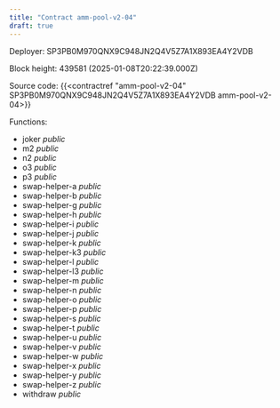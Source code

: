 ```yaml
---
title: "Contract amm-pool-v2-04"
draft: true
---
```

Deployer: SP3PB0M970QNX9C948JN2Q4V5Z7A1X893EA4Y2VDB


 



Block height: 439581 (2025-01-08T20:22:39.000Z)

Source code: {{<contractref "amm-pool-v2-04" SP3PB0M970QNX9C948JN2Q4V5Z7A1X893EA4Y2VDB amm-pool-v2-04>}}

Functions:

* joker _public_
* m2 _public_
* n2 _public_
* o3 _public_
* p3 _public_
* swap-helper-a _public_
* swap-helper-b _public_
* swap-helper-g _public_
* swap-helper-h _public_
* swap-helper-i _public_
* swap-helper-j _public_
* swap-helper-k _public_
* swap-helper-k3 _public_
* swap-helper-l _public_
* swap-helper-l3 _public_
* swap-helper-m _public_
* swap-helper-n _public_
* swap-helper-o _public_
* swap-helper-p _public_
* swap-helper-s _public_
* swap-helper-t _public_
* swap-helper-u _public_
* swap-helper-v _public_
* swap-helper-w _public_
* swap-helper-x _public_
* swap-helper-y _public_
* swap-helper-z _public_
* withdraw _public_
